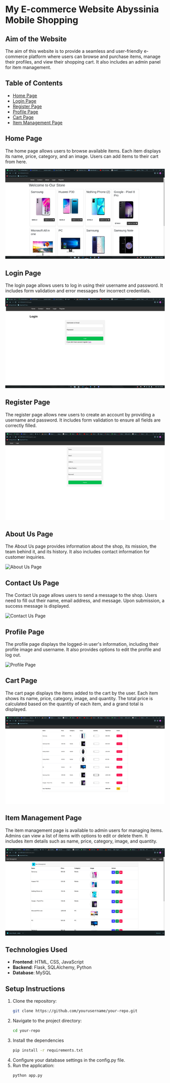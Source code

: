 # My E-commerce Website  Abyssinia Mobile Shopping

## Aim of the Website

The aim of this website is to provide a seamless and user-friendly e-commerce platform where users can browse and purchase items, manage their profiles, and view their shopping cart. It also includes an admin panel for item management.

## Table of Contents

- [Home Page](#home-page)
- [Login Page](#login-page)
- [Register Page](#register-page)
- [Profile Page](#profile-page)
- [Cart Page](#cart-page)
- [Item Management Page](#item-management-page)

## Home Page

The home page allows users to browse available items. Each item displays its name, price, category, and an image. Users can add items to their cart from here.

![Home Page](https://raw.githubusercontent.com/Emakiflom/Abyssinia-Mobile-Shopping_v0.0/master/static/images/5%20home.webp)

## Login Page

The login page allows users to log in using their username and password. It includes form validation and error messages for incorrect credentials.

![Login Page](https://raw.githubusercontent.com/Emakiflom/Abyssinia-Mobile-Shopping_v0.0/master/static/images/7%20login.webp)

## Register Page

The register page allows new users to create an account by providing a username and password. It includes form validation to ensure all fields are correctly filled.

![Register Page](https://raw.githubusercontent.com/Emakiflom/Abyssinia-Mobile-Shopping_v0.0/master/static/images/register%20user.webp)

## About Us Page

The About Us page provides information about the shop, its mission, the team behind it, and its history. It also includes contact information for customer inquiries.

![About Us Page](path/to/aboutpage_image.png)

## Contact Us Page

The Contact Us page allows users to send a message to the shop. Users need to fill out their name, email address, and message. Upon submission, a success message is displayed.

![Contact Us Page](path/to/contactuspage_image.png)


## Profile Page

The profile page displays the logged-in user's information, including their profile image and username. It also provides options to edit the profile and log out.

![Profile Page](path/to/profilepage_image.png)

## Cart Page

The cart page displays the items added to the cart by the user. Each item shows its name, price, category, image, and quantity. The total price is calculated based on the quantity of each item, and a grand total is displayed.

![Cart Page](https://raw.githubusercontent.com/Emakiflom/Abyssinia-Mobile-Shopping_v0.0/master/static/images/cart%20all%20in%20one.webp)

## Item Management Page

The item management page is available to admin users for managing items. Admins can view a list of items with options to edit or delete them. It includes item details such as name, price, category, image, and quantity.

![Item Management Page](https://raw.githubusercontent.com/Emakiflom/Abyssinia-Mobile-Shopping_v0.0/master/static/images/admin%20item.webp)

## Technologies Used

- **Frontend**: HTML, CSS, JavaScript
- **Backend**: Flask, SQLAlchemy, Python
- **Database**: MySQL

## Setup Instructions

1. Clone the repository:
   ```bash
   git clone https://github.com/yourusername/your-repo.git
    ```
2. Navigate to the project directory:
   ```bash
   cd your-repo
   ```
3. Install the dependencies
   ```bash
   pip install -r requirements.txt
   ```
4. Configure your database settings in the config.py file.
5. Run the application:
   ```bash
   python app.py
   ```

